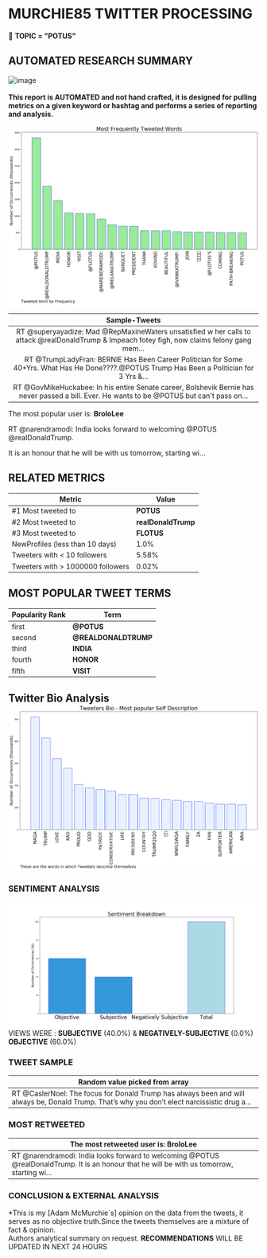 # MURCHIE85 TWITTER PROCESSING 
&#x1F34E; **TOPIC = "POTUS"**

## AUTOMATED RESEARCH SUMMARY

![image](https://marketingplatform.google.com/about/static/images/gmp/analytics-smb-benefit.jpg)
<br></br>
<b> This report is AUTOMATED and not hand crafted, it is designed for pulling metrics on a given keyword or hashtag and performs a series of reporting and analysis.</b>



![image](TWEETS.png)



|                **Sample-Tweets**        |
| :-------------: |
| RT @superyayadize: Mad @RepMaxineWaters unsatisfied w her calls to attack @realDonaldTrump &amp; Impeach fotey figh, now claims felony gang mem… |
| RT @TrumpLadyFran: BERNIE Has Been Career Politician for Some 40+Yrs. What Has He Done????.@POTUS Trump Has Been a Politician for 3 Yrs &amp;… |
| RT @GovMikeHuckabee: In his entire Senate career, Bolshevik Bernie has never passed a bill.  Ever.  He wants to be @POTUS but can't pass on… |

The most popular user is: **BroloLee**
<div class="alert alert-block alert-danger"> RT @narendramodi: India looks forward to welcoming @POTUS @realDonaldTrump. 

It is an honour that he will be with us tomorrow, starting wi…</div>

## RELATED METRICS<br>
| Metric | Value |
| ------------- | ------------- |
| #1 Most tweeted to  | **POTUS** |
| #2 Most tweeted to  | **realDonaldTrump** |
| #3 Most tweeted to  | **FLOTUS** |
| NewProfiles (less than 10 days) | 1.0%  |
| Tweeters with < 10 followers  | 5.58%|
| Tweeters with > 1000000 followers  | 0.02%  |



## MOST POPULAR TWEET TERMS 


| Popularity Rank  | Term |
| ------------- | ------------- |
| first  | **@POTUS**  |
| second  | **@REALDONALDTRUMP**  |
| third  | **INDIA** |
| fourth  | **HONOR**  |
| fifth  | **VISIT**  |


## Twitter Bio Analysis![image](BIO.png)
### SENTIMENT ANALYSIS
![image](sentiment.png)
VIEWS WERE : **SUBJECTIVE**  (40.0%) & **NEGATIVELY-SUBJECTIVE** (0.0%) **OBJECTIVE** (60.0%)

### TWEET SAMPLE 
| Random value picked from array |
| ------------- |
|RT @CaslerNoel: The focus for Donald Trump has always been and will always be, Donald Trump. That’s why you don’t elect narcissistic drug a… |

### MOST RETWEETED 

| The most retweeted user is: **BroloLee**  |
| ------------- |
| RT @narendramodi: India looks forward to welcoming @POTUS @realDonaldTrump. It is an honour that he will be with us tomorrow, starting wi… |

### CONCLUSION & EXTERNAL ANALYSIS

*This is my [Adam McMurchie`s] opinion on the data from the tweets, it serves as no objective truth.Since the tweets themselves are a mixture of fact & opinion.<br>
Authors analytical summary on request.
**RECOMMENDATIONS** WILL BE UPDATED IN NEXT  24 HOURS <br>